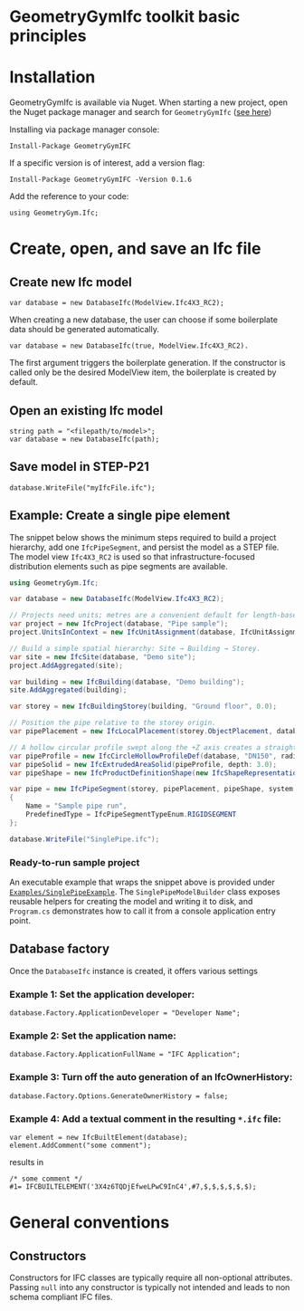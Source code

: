 # GeometryGymIfc toolkit basic principles

# Installation

GeometryGymIfc is available via Nuget. 
When starting a new project, open the Nuget package manager and search for `GeometryGymIfc`  ([see here](https://www.nuget.org/packages/GeometryGymIFC/))

Installing via package manager console: 

    Install-Package GeometryGymIFC

If a specific version is of interest, add a version flag: 

    Install-Package GeometryGymIFC -Version 0.1.6

Add the reference to your code: 

    using GeometryGym.Ifc;



# Create, open, and save an Ifc file

## Create new Ifc model

    var database = new DatabaseIfc(ModelView.Ifc4X3_RC2); 

When creating a new database, the user can choose if some boilerplate data should be generated automatically. 

    var database = new DatabaseIfc(true, ModelView.Ifc4X3_RC2). 
    
The first argument triggers the boilerplate generation.
If the constructor is called only be the desired ModelView item, the boilerplate is created by default.

## Open an existing Ifc model

    string path = "<filepath/to/model>";
    var database = new DatabaseIfc(path);

## Save model in STEP-P21

    database.WriteFile("myIfcFile.ifc");

## Example: Create a single pipe element

The snippet below shows the minimum steps required to build a project hierarchy, add one `IfcPipeSegment`, and persist the model as a STEP file.  The model view `Ifc4X3_RC2` is used so that infrastructure-focused distribution elements such as pipe segments are available.

```csharp
using GeometryGym.Ifc;

var database = new DatabaseIfc(ModelView.Ifc4X3_RC2);

// Projects need units; metres are a convenient default for length-based geometry.
var project = new IfcProject(database, "Pipe sample");
project.UnitsInContext = new IfcUnitAssignment(database, IfcUnitAssignment.Length.Metre);

// Build a simple spatial hierarchy: Site → Building → Storey.
var site = new IfcSite(database, "Demo site");
project.AddAggregated(site);

var building = new IfcBuilding(database, "Demo building");
site.AddAggregated(building);

var storey = new IfcBuildingStorey(building, "Ground floor", 0.0);

// Position the pipe relative to the storey origin.
var pipePlacement = new IfcLocalPlacement(storey.ObjectPlacement, database.Factory.XYPlanePlacement);

// A hollow circular profile swept along the +Z axis creates a straight pipe run.
var pipeProfile = new IfcCircleHollowProfileDef(database, "DN150", radius: 0.075, wallThickness: 0.005);
var pipeSolid = new IfcExtrudedAreaSolid(pipeProfile, depth: 3.0);
var pipeShape = new IfcProductDefinitionShape(new IfcShapeRepresentation(pipeSolid));

var pipe = new IfcPipeSegment(storey, pipePlacement, pipeShape, system: null)
{
    Name = "Sample pipe run",
    PredefinedType = IfcPipeSegmentTypeEnum.RIGIDSEGMENT
};

database.WriteFile("SinglePipe.ifc");
```

### Ready-to-run sample project

An executable example that wraps the snippet above is provided under [`Examples/SinglePipeExample`](Examples/SinglePipeExample).  The `SinglePipeModelBuilder` class exposes reusable helpers for creating the model and writing it to disk, and `Program.cs` demonstrates how to call it from a console application entry point.

<!-- ## Save model in IFCXML

    to be added soon...
  -->
<!-- 
## Setting units in model

### Definition of specific units

    to be added soon... -->
<!-- 
### Definition of units using the factory

    to be added soon ...  -->

<!-- 
## Class constructors
 

## out statements in constructors

    to be added soon ... -->

## Database factory

Once the `DatabaseIfc` instance is created, it offers various settings 

### Example 1: Set the application developer: 

    database.Factory.ApplicationDeveloper = "Developer Name";

### Example 2: Set the application name: 

    database.Factory.ApplicationFullName = "IFC Application"; 

### Example 3: Turn off the auto generation of an IfcOwnerHistory: 

    database.Factory.Options.GenerateOwnerHistory = false; 

### Example 4: Add a textual comment in the resulting `*.ifc`  file: 

    var element = new IfcBuiltElement(database);
    element.AddComment("some comment");

results in 

    /* some comment */
    #1= IFCBUILTELEMENT('3X4z6TQDjEfweLPwC9InC4',#7,$,$,$,$,$,$);

<!-- ### Example 5: create a fixed guid

Fixing the GUIDs especially is helpful when creating test models. 

    to be added soon ...

## Duplicate factory
usage: copy concepts from one to another IFC model. 

 -->

# General conventions

## Constructors
Constructors for IFC classes are typically require all non-optional attributes. 
Passing `null` into any constructor is typically not intended and leads to non schema compliant IFC files.
